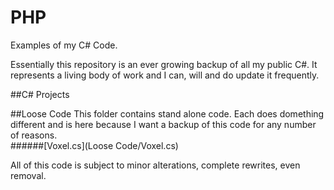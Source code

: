 # PHP
Examples of my C# Code.

Essentially this repository is an ever growing backup of all my public C#. It represents a living body of work and I can, will and do update it frequently.

##C# Projects


##Loose Code
This folder contains stand alone code. Each does domething different and is here because I want a backup of this code for any number of reasons.                                
######[Voxel.cs](Loose Code/Voxel.cs)


All of this code is subject to minor alterations, complete rewrites, even removal.
